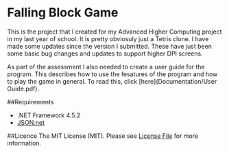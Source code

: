 # Falling Block Game
This is the project that I created for my Advanced Higher Computing project in my last year of school. It is pretty obviosuly just a 
Tetris clone. I have made some updates since the version I submitted. These have just been some basic bug changes and updates to support higher DPI screens.

As part of the assessment I also needed to create a user guide for the program. This describes how to use the fesatures of the program
and how to play the game in general. To read this, click [here](Documentation/User Guide.pdf).

##Requirements
* .NET Framework 4.5.2
* [JSON.net](https://json.codeplex.com/)
 
##Licence
The MIT License (MIT). Please see [License File](LICENSE.md) for more information.
